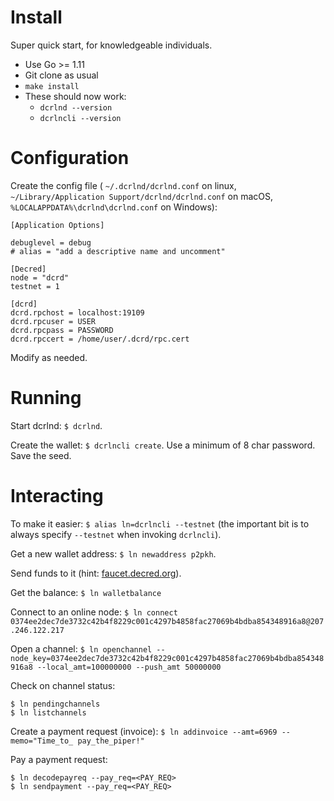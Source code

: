 # Install

Super quick start, for knowledgeable individuals.

- Use Go >= 1.11
- Git clone as usual
- `make install`
- These should now work:
  - `dcrlnd --version`
  - `dcrlncli --version`

# Configuration

Create the config file ( `~/.dcrlnd/dcrlnd.conf` on linux,
`~/Library/Application Support/dcrlnd/dcrlnd.conf` on macOS,
`%LOCALAPPDATA%\dcrlnd\dcrlnd.conf` on Windows):

```
[Application Options]

debuglevel = debug
# alias = "add a descriptive name and uncomment"

[Decred]
node = "dcrd"
testnet = 1

[dcrd]
dcrd.rpchost = localhost:19109
dcrd.rpcuser = USER
dcrd.rpcpass = PASSWORD
dcrd.rpccert = /home/user/.dcrd/rpc.cert
```

Modify as needed.

# Running

Start dcrlnd: `$ dcrlnd`.

Create the wallet: `$ dcrlncli create`. Use a minimum of 8 char password. Save the seed.

# Interacting

To make it easier: `$ alias ln=dcrlncli --testnet` (the important bit is to always specify `--testnet` when invoking `dcrlncli`).

Get a new wallet address: `$ ln newaddress p2pkh`.

Send funds to it (hint: [faucet.decred.org](https://faucet.decred.org)).

Get the balance: `$ ln walletbalance`

Connect to an online node: `$ ln connect 0374ee2dec7de3732c42b4f8229c001c4297b4858fac27069b4bdba854348916a8@207.246.122.217`

Open a channel: `$ ln openchannel --node_key=0374ee2dec7de3732c42b4f8229c001c4297b4858fac27069b4bdba854348916a8 --local_amt=100000000 --push_amt 50000000`

Check on channel status:

```
$ ln pendingchannels
$ ln listchannels
```

Create a payment request (invoice): `$ ln addinvoice --amt=6969 --memo="Time_to_ pay_the_piper!"`

Pay a payment request:

```
$ ln decodepayreq --pay_req=<PAY_REQ>
$ ln sendpayment --pay_req=<PAY_REQ>
```
